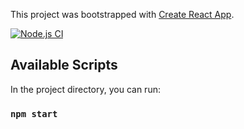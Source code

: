 This project was bootstrapped with [Create React App](https://github.com/facebook/create-react-app).

[![Node.js CI](https://github.com/ashusharmatech/movie-suggestion/actions/workflows/node.js.yml/badge.svg)](https://github.com/ashusharmatech/movie-suggestion/actions/workflows/node.js.yml)


## Available Scripts

In the project directory, you can run:

### `npm start`

